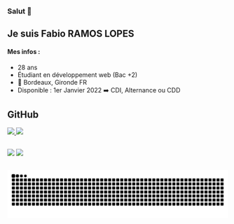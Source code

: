 ### Salut 👋
## Je suis Fabio RAMOS LOPES
#### Mes infos :
- 28 ans
- Étudiant en développement web (Bac +2)
- 📍 Bordeaux, Gironde FR
- Disponible : 1er Janvier 2022 ➡️ CDI, Alternance ou CDD

## GitHub
 <div>
  <a href="https://github.com/FabioDevCode">
  <img height="180em" src="https://github-readme-stats.vercel.app/api?username=FabioDevCode&show_icons=true&theme=tokyonight&include_all_commits=true&count_private=true"/>
  <img height="180em" src="https://github-readme-stats.vercel.app/api/top-langs/?username=FabioDevCode&layout=compact&langs_count=7&theme=tokyonight"/>
</div>
  
 ##

<div>
  <a href="https://www.linkedin.com/in/fabio-ramoslopes/" target="_blank"><img height="40em" src="https://img.shields.io/badge/LinkedIn-0077B5?style=for-the-badge&logo=linkedin&logoColor=white"></a>
  <a href="https://www.instagram.com/fabiodevcode/" target="_blank"><img height="40em" src="https://img.shields.io/badge/Instagram-E4405F?style=for-the-badge&logo=instagram&logoColor=white"></a>
</div>
 
 ##
 
![Snake animation](https://github.com/FabioDevCode/FabioDevCode/blob/output/github-contribution-grid-snake.svg)

